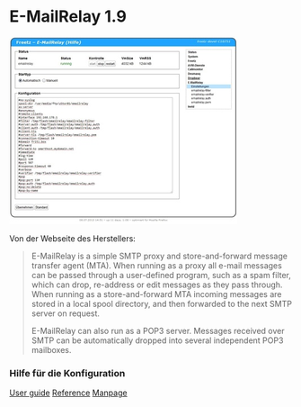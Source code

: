 # E-MailRelay 1.9

[![E-MailRelay](../screenshots/274_md.jpg)](../screenshots/274.jpg)

Von der Webseite des Herstellers:

> E-MailRelay is a simple SMTP proxy and store-and-forward message
> transfer agent (MTA). When running as a proxy all e-mail messages can
> be passed through a user-defined program, such as a spam filter, which
> can drop, re-address or edit messages as they pass through. When
> running as a store-and-forward MTA incoming messages are stored in a
> local spool directory, and then forwarded to the next SMTP server on
> request.
>
> E-MailRelay can also run as a POP3 server. Messages received over SMTP
> can be automatically dropped into several independent POP3 mailboxes.

### Hilfe für die Konfiguration

[User
guide](http://emailrelay.sourceforge.net/userguide.html)
[Reference](http://emailrelay.sourceforge.net/reference.html)
[Manpage](http://emailrelay.sourceforge.net/emailrelay-man.html)
